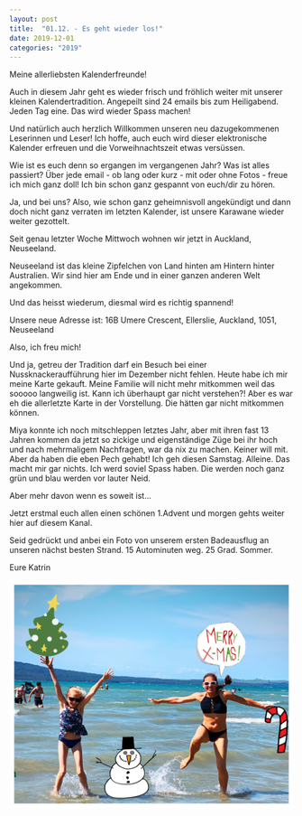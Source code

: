 ```yaml
---
layout: post
title:  "01.12. - Es geht wieder los!"
date: 2019-12-01
categories: "2019"
---
```

Meine allerliebsten Kalenderfreunde!


Auch in diesem Jahr geht es wieder frisch und fröhlich weiter mit unserer kleinen Kalendertradition. Angepeilt sind 24 emails bis zum Heiligabend. Jeden Tag eine. Das wird wieder Spass machen!

Und natürlich auch herzlich Willkommen unseren neu dazugekommenen Leserinnen und Leser! Ich hoffe, auch euch wird dieser elektronische Kalender erfreuen und die Vorweihnachtszeit etwas versüssen. 

Wie ist es euch denn so ergangen im vergangenen Jahr? Was ist alles passiert? Über jede email - ob lang oder kurz - mit oder ohne Fotos - freue ich mich ganz doll! Ich bin schon ganz gespannt von euch/dir zu hören.

Ja, und bei uns? Also, wie schon ganz geheimnisvoll angekündigt und dann doch nicht ganz verraten im letzten Kalender, ist unsere Karawane wieder weiter gezottelt. 

Seit genau letzter Woche Mittwoch wohnen wir jetzt in Auckland, Neuseeland.

Neuseeland ist das kleine Zipfelchen von Land hinten am Hintern hinter Australien. Wir sind hier am Ende und in einer ganzen anderen Welt angekommen.

Und das heisst wiederum, diesmal wird es richtig spannend!

Unsere neue Adresse ist: 16B Umere Crescent, Ellerslie, Auckland, 1051, Neuseeland

Also, ich freu mich!

Und ja, getreu der Tradition darf ein Besuch bei einer Nussknackeraufführung hier im Dezember nicht fehlen. Heute habe ich mir meine Karte gekauft. Meine Familie will nicht mehr mitkommen weil das sooooo langweilig ist. Kann ich überhaupt gar nicht verstehen?! Aber es war eh die allerletzte Karte in der Vorstellung. Die hätten gar nicht mitkommen können.

Miya konnte ich noch mitschleppen letztes Jahr, aber mit ihren fast 13 Jahren kommen da jetzt so zickige und eigenständige Züge bei ihr hoch und nach mehrmaligem Nachfragen, war da nix zu machen. Keiner will mit. Aber da haben die eben Pech gehabt! Ich geh diesen Samstag. Alleine. Das macht mir gar nichts. Ich werd soviel Spass haben. Die werden noch ganz grün und blau werden vor lauter Neid.

Aber mehr davon wenn es soweit ist...

Jetzt erstmal euch allen einen schönen 1.Advent und morgen gehts weiter hier auf diesem Kanal.

Seid gedrückt und anbei ein Foto von unserem ersten Badeausflug an unseren nächst besten Strand. 15 Autominuten weg. 25 Grad. Sommer.

Eure Katrin



![image1.jpeg](/assets/2019-12-01/image1.jpeg)

